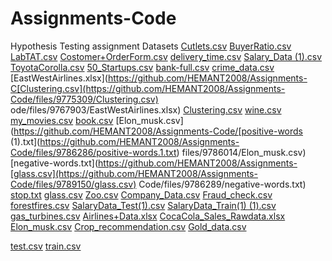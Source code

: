 # Assignments-Code
Hypothesis Testing assignment Datasets
[Cutlets.csv](https://github.com/HEMANT2008/Assignments-Code/files/9730650/Cutlets.csv)
[BuyerRatio.csv](https://github.com/HEMANT2008/Assignments-Code/files/9730661/BuyerRatio.csv)
[LabTAT.csv](https://github.com/HEMANT2008/Assignments-Code/files/9730662/LabTAT.csv)
[Costomer+OrderForm.csv](https://github.com/HEMANT2008/Assignments-Code/files/9730822/Costomer%2BOrderForm.csv)
[delivery_time.csv](https://github.com/HEMANT2008/Assignments-Code/files/9732424/delivery_time.csv)
[Salary_Data (1).csv](https://github.com/HEMANT2008/Assignments-Code/files/9732426/Salary_Data.1.csv)
[ToyotaCorolla.csv](https://github.com/HEMANT2008/Assignments-Code/files/9753601/ToyotaCorolla.csv)
[50_Startups.csv](https://github.com/HEMANT2008/Assignments-Code/files/9753602/50_Startups.csv)
[bank-full.csv](https://github.com/HEMANT2008/Assignments-Code/files/9758693/bank-full.csv)
[crime_data.csv](https://github.com/HEMANT2008/Assignments-Code/files/9767902/crime_data.csv)
[EastWestAirlines.xlsx](https://github.com/HEMANT2008/Assignments-C[Clustering.csv](https://github.com/HEMANT2008/Assignments-Code/files/9775309/Clustering.csv)
ode/files/9767903/EastWestAirlines.xlsx)
[Clustering.csv](https://github.com/HEMANT2008/Assignments-Code/files/9775312/Clustering.csv)
[wine.csv](https://github.com/HEMANT2008/Assignments-Code/files/9777776/wine.csv)
[my_movies.csv](https://github.com/HEMANT2008/Assignments-Code/files/9778790/my_movies.csv)
[book.csv](https://github.com/HEMANT2008/Assignments-Code/files/9778791/book.csv)
[Elon_musk.csv](https://github.com/HEMANT2008/Assignments-Code/[positive-words (1).txt](https://github.com/HEMANT2008/Assignments-Code/files/9786286/positive-words.1.txt)
files/9786014/Elon_musk.csv)
[negative-words.txt](https://github.com/HEMANT2008/Assignments-[glass.csv](https://github.com/HEMANT2008/Assignments-Code/files/9789150/glass.csv)
Code/files/9786289/negative-words.txt)
[stop.txt](https://github.com/HEMANT2008/Assignments-Code/files/9786290/stop.txt)
[glass.csv](https://github.com/HEMANT2008/Assignments-Code/files/9789215/glass.csv)
[Zoo.csv](https://github.com/HEMANT2008/Assignments-Code/files/9789155/Zoo.csv)
[Company_Data.csv](https://github.com/HEMANT2008/Assignments-Code/files/9791225/Company_Data.csv)
[Fraud_check.csv](https://github.com/HEMANT2008/Assignments-Code/files/9791226/Fraud_check.csv)
[forestfires.csv](https://github.com/HEMANT2008/Assignments-Code/files/9921413/forestfires.csv)
[SalaryData_Test(1).csv](https://github.com/HEMANT2008/Assignments-Code/files/9921419/SalaryData_Test.1.csv)
[SalaryData_Train(1) (1).csv](https://github.com/HEMANT2008/Assignments-Code/files/9921470/SalaryData_Train.1.1.csv)
[gas_turbines.csv](https://github.com/HEMANT2008/Assignments-Code/files/9921915/gas_turbines.csv)
[Airlines+Data.xlsx](https://github.com/HEMANT2008/Assignments-Code/files/9925538/Airlines%2BData.xlsx)
[CocaCola_Sales_Rawdata.xlsx](https://github.com/HEMANT2008/Assignments-Code/files/9925539/CocaCola_Sales_Rawdata.xlsx)
[Elon_musk.csv](https://github.com/HEMANT2008/Assignments-Code/files/9927461/Elon_musk.csv)
[Crop_recommendation.csv](https://github.com/HEMANT2008/Assignments-Dataset/files/10034451/Crop_recommendation.csv)
[Gold_data.csv](https://github.com/HEMANT2008/Assignments-Dataset/files/10038702/Gold_data.csv)

[test.csv](https://github.com/HEMANT2008/Assignments-Dataset/files/10235247/test.csv)
[train.csv](https://github.com/HEMANT2008/Assignments-Dataset/files/10235248/train.csv)
